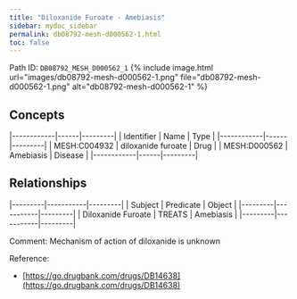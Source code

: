 ```yaml
---
title: "Diloxanide Furoate - Amebiasis"
sidebar: mydoc_sidebar
permalink: db08792-mesh-d000562-1.html
toc: false 
---
```



Path ID: `DB08792_MESH_D000562_1`
{% include image.html url="images/db08792-mesh-d000562-1.png" file="db08792-mesh-d000562-1.png" alt="db08792-mesh-d000562-1" %}

## Concepts

|------------|------|---------|
| Identifier | Name | Type    |
|------------|------|---------|
| MESH:C004932 | diloxanide furoate | Drug |
| MESH:D000562 | Amebiasis | Disease |
|------------|------|---------|

## Relationships

|---------|-----------|---------|
| Subject | Predicate | Object  |
|---------|-----------|---------|
| Diloxanide Furoate | TREATS | Amebiasis |
|---------|-----------|---------|

Comment: Mechanism of action of diloxanide is unknown

Reference: 
  - [https://go.drugbank.com/drugs/DB14638](https://go.drugbank.com/drugs/DB14638)
